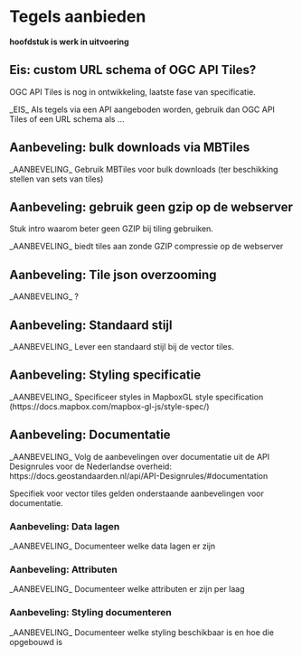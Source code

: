 # Tegels aanbieden
**hoofdstuk is werk in uitvoering**

## Eis: custom URL schema of OGC API Tiles?
OGC API Tiles is nog in ontwikkeling, laatste fase van specificatie.

<div class="advisement">
_EIS_ Als tegels via een API aangeboden worden, gebruik dan OGC API Tiles of een URL schema als ...
</div>

## Aanbeveling: bulk downloads via MBTiles
<div class="informative">
_AANBEVELING_ Gebruik MBTiles voor bulk downloads (ter beschikking stellen van sets van tiles)
</div>

## Aanbeveling: gebruik geen gzip op de webserver
Stuk intro waarom beter geen GZIP bij tiling gebruiken.

<div class="informative">
_AANBEVELING_ biedt tiles aan zonde GZIP compressie op de webserver
</div>

## Aanbeveling: Tile json overzooming
<div class="informative">
_AANBEVELING_ ?
</div>

## Aanbeveling: Standaard stijl

<div class="informative">
_AANBEVELING_ Lever een standaard stijl bij de vector tiles.
</div>

## Aanbeveling: Styling specificatie

<div class="informative">
_AANBEVELING_ Specificeer styles in MapboxGL style specification (https://docs.mapbox.com/mapbox-gl-js/style-spec/)
</div>


## Aanbeveling: Documentatie
<div class="informative">
_AANBEVELING_ Volg de aanbevelingen over documentatie uit de API Designrules voor de Nederlandse overheid:
https://docs.geostandaarden.nl/api/API-Designrules/#documentation
</div>

Specifiek voor vector tiles gelden onderstaande aanbevelingen voor documentatie.

### Aanbeveling: Data lagen
<div class="informative">
_AANBEVELING_ Documenteer welke data lagen er zijn
</div>

### Aanbeveling: Attributen
<div class="informative">
_AANBEVELING_ Documenteer welke attributen er zijn per laag
</div>

### Aanbeveling: Styling documenteren
<div class="informative">
_AANBEVELING_ Documenteer welke styling beschikbaar is en hoe die opgebouwd is
</div>
